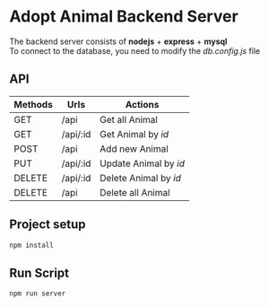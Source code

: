 # Adopt Animal Backend Server

The backend server consists of **nodejs** + **express** + **mysql**  
To connect to the database, you need to modify the *db.config.js* file

## API

| Methods | Urls     | Actions               |
|---------|----------|-----------------------|
| GET     | /api     | Get all Animal        |
| GET     | /api/:id | Get Animal by *id*    |
| POST    | /api     | Add new Animal        |
| PUT     | /api/:id | Update Animal by *id* |
| DELETE  | /api/:id | Delete Animal by *id* |
| DELETE  | /api     | Delete all Animal     |

## Project setup

```bash
npm install
```

## Run Script

```bash
npm run server
```
